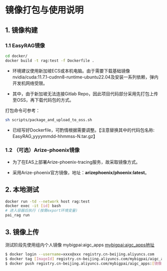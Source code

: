 # 镜像打包与使用说明

## 1. 镜像构建

### 1.1 EasyRAG镜像

```bash
cd docker/
docker build -t rag:test -f Dockerfile .
```

- 环境建议使用新加坡ECS或本机电脑。由于需要下载基础镜像nvidia/cuda:11.7.1-cudnn8-runtime-ubuntu22.04及安装一系列依赖，弹内开发机网络受限。

- 其中，由于新加坡无法连接Gitlab Repo，因此项目代码部分采用先打包上传至OSS，再下载代码包的方式。

打包命令可参考：

```bash
sh scripts/package_and_upload_to_oss.sh
```

- 已经写好Dockerfile，可酌情根据需要调整。【注意替换其中的代码包名称: EasyRAG_yyyymmdd-hhmmss-N.tar.gz】

### 1.2 （可选）Arize-phoenix镜像

- 为了在EAS上部署Arize-phoenix-tracing服务，故采取镜像方式。

- 采用Arize-phoenix官方镜像，地址：**arizephoenix/phoenix:latest**。

## 2. 本地测试

```bash
docker run -td --network host rag:test
docker exec -it [id] bash
# 进入容器后执行 (按需export环境变量)
pai_rag run
```

## 3. 镜像上传

测试阶段先使用组内个人镜像 mybigpai:aigc_apps
[mybigpai:aigc_apps地址](https://cr.console.aliyun.com/repository/cn-beijing/mybigpai/aigc_apps/details)

```bash
$ docker login --username=xxxx@xxx registry.cn-beijing.aliyuncs.com
$ docker tag [ImageId] registry.cn-beijing.aliyuncs.com/mybigpai/aigc_apps:[镜像版本号]
$ docker push registry.cn-beijing.aliyuncs.com/mybigpai/aigc_apps:[镜像版本号]
```
